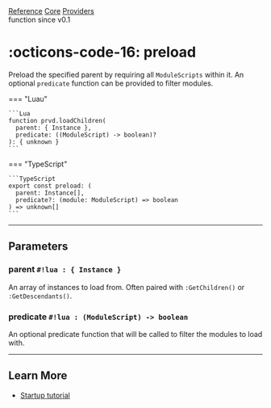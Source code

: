 <div class="pmwdoc-reference-breadcrumbs">
<a href="../../../">Reference</a>
<a href="../../">Core</a>
<a href="../">Providers</a>
</div>

<div class="pmwdoc-reference-tags">
<span class="pmwdoc-reference-highlight">function</span>
<span class="pmwdoc-reference-since">since v0.1</span>
</div>

# :octicons-code-16: preload

Preload the specified parent by requiring all `ModuleScripts` within it. An
optional `predicate` function can be provided to filter modules.

=== "Luau"

    ```Lua
    function prvd.loadChildren(
      parent: { Instance },
      predicate: ((ModuleScript) -> boolean)?
    ): { unknown }
    ```

=== "TypeScript"

    ```TypeScript
    export const preload: (
      parent: Instance[],
      predicate?: (module: ModuleScript) => boolean
    ) => unknown[]
    ```

---

## Parameters

### parent `#!lua : { Instance }`

An array of instances to load from. Often paired with `:GetChildren()` or
`:GetDescendants()`.

### predicate `#!lua : (ModuleScript) -> boolean`

An optional predicate function that will be called to filter the modules to load
with.

---

## Learn More

- [Startup tutorial](../../../tutorials/fundamentals/startup.md)
